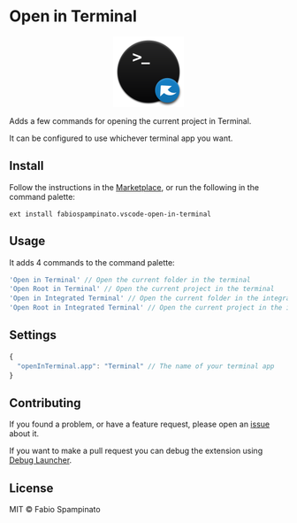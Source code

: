 # Open in Terminal

<p align="center">
  <img src="https://raw.githubusercontent.com/fabiospampinato/vscode-open-in-terminal/master/resources/logo.png" width="128" alt="Logo">
</p>

Adds a few commands for opening the current project in Terminal.

It can be configured to use whichever terminal app you want.

## Install

Follow the instructions in the [Marketplace](https://marketplace.visualstudio.com/items?itemName=fabiospampinato.vscode-open-in-terminal), or run the following in the command palette:

```shell
ext install fabiospampinato.vscode-open-in-terminal
```

## Usage

It adds 4 commands to the command palette:

```js
'Open in Terminal' // Open the current folder in the terminal
'Open Root in Terminal' // Open the current project in the terminal
'Open in Integrated Terminal' // Open the current folder in the integrated terminal
'Open Root in Integrated Terminal' // Open the current project in the integrated terminal
```

## Settings

```js
{
  "openInTerminal.app": "Terminal" // The name of your terminal app
}
```

## Contributing

If you found a problem, or have a feature request, please open an [issue](https://github.com/fabiospampinato/vscode-open-in-terminal/issues) about it.

If you want to make a pull request you can debug the extension using [Debug Launcher](https://marketplace.visualstudio.com/items?itemName=fabiospampinato.vscode-debug-launcher).

## License

MIT © Fabio Spampinato
